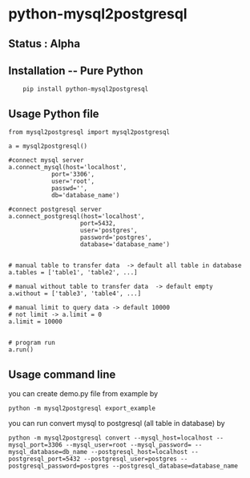 # python-mysql2postgresql

## Status : Alpha

## Installation -- Pure Python
```
    pip install python-mysql2postgresql
```

## Usage Python file

```
from mysql2postgresql import mysql2postgresql

a = mysql2postgresql()

#connect mysql server
a.connect_mysql(host='localhost',
            port='3306',
            user='root',
            passwd='',
            db='database_name')

#connect postgresql server
a.connect_postgresql(host='localhost',             
                    port=5432,
                    user='postgres',                                
                    password='postgres',                     
                    database='database_name')  


# manual table to transfer data  -> default all table in database
a.tables = ['table1', 'table2', ...]

# manual without table to transfer data  -> default empty
a.without = ['table3', 'table4', ...]

# manual limit to query data -> default 10000 
# not limit -> a.limit = 0 
a.limit = 10000


# program run
a.run()   

```


## Usage command line

you can create demo.py file from example by
```
python -m mysql2postgresql export_example
```

you can run convert mysql to postgresql (all table in database) by 
```
python -m mysql2postgresql convert --mysql_host=localhost --mysql_port=3306 --mysql_user=root --mysql_password= --mysql_database=db_name --postgresql_host=localhost --postgresql_port=5432 --postgresql_user=postgres --postgresql_password=postgres --postgresql_database=database_name
```

